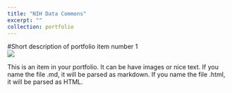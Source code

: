```yaml
---
title: "NIH Data Commons"
excerpt: ""
collection: portfolio
---
```


#Short description of portfolio item number 1<br/><img src='/images/500x300.png'> 

This is an item in your portfolio. It can be have images or nice text. If you name the file .md, it will be parsed as markdown. If you name the file .html, it will be parsed as HTML. 
